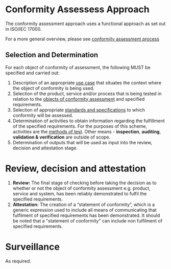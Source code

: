 # Conformity Assessess Approach
The conformity assessment approach uses a functional approach as set out in ISO/IEC 17000.

For a more general overview, please see [conformity assessment process](./conformity-assessment-process.md)

## Selection and Determination

For each object of conformity of assessment, the following MUST be specified and carried out:

1. Description of an appropriate [use case](./use-cases.md) that situates the context where the object of conformity is being used.
2. Selection of the product, service and/or process that is being tested in relation to the [objects of conformity assessment](./objects-of-conformity-assessment.md) and specified requirements.
3. Selection of appropriate [standards and specifications](./standards-specifications.md) to which conformity will be assessed.
4. Determination of activities to obtain information regarding the fulfillment  of the specified requirements. For the purposes of this scheme, activities are the [methods of test](./methods-of-tests.md). Other means - **inspection**, **auditing**, **validation & verification** are outside of scope.
5. Determination of outputs that will be used as input into the review, decision and attestation stage.


# Review, decision and attestation

1. **Review:** The final stage of checking before taking the decision as to whether or not the object of conformity assessment e.g. product, service and system, has been reliably demonstrated to fulfil the specified requirements.
2. **Attestation:** The creation of a “statement of conformity”, which is a generic expression used to include all means of communicating that fulfilment of specified requirements has been demonstrated. It should be noted that a "statement of conformity" can include non fulfilment of specified requirements.

# Surveillance

As required.